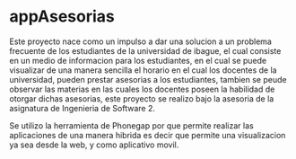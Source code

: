 # appAsesorias
Este proyecto nace como un impulso a dar una solucion a un problema frecuente de los estudiantes de la universidad de ibague, el cual consiste en un medio de informacion para los estudiantes, en el cual se puede visualizar de una manera sencilla el horario en el cual los docentes de la universidad, pueden prestar asesorias a los estudiantes, tambien se peude observar las materias en las cuales los docentes poseen la habilidad de otorgar dichas asesorias, este proyecto se realizo bajo la asesoria de la asignatura de Ingenieria de Software 2.

Se utilizo la herramienta de Phonegap por que permite realizar las aplicaciones de una manera hibrida es decir que permite una visualizacion ya sea desde la web, y como aplicativo movil.
